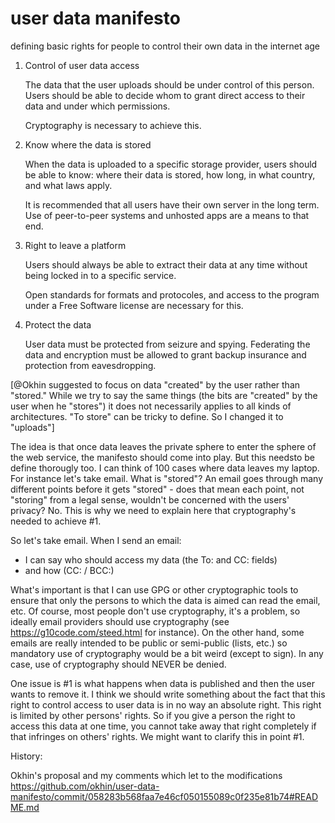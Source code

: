 # user data manifesto

defining basic rights for people to control their own data in the
internet age

1. Control of user data access

    The data that the user uploads should be under control of this
    person. Users should be able to decide whom to grant
    direct access to their data and under which permissions.

    Cryptography is necessary to achieve this.

2. Know where the data is stored

    When the data is uploaded to a specific storage provider,
    users should be able to know: where their data is stored, how
    long, in what country, and what laws apply.

    It is recommended that all users have their own server in the
    long term. Use of peer-to-peer systems and unhosted apps are a
    means to that end.

3. Right to leave a platform

    Users should always be able to extract their data at any time
    without being locked in to a specific service.

    Open standards for formats and protocoles, and access to the
    program under a Free Software license are necessary for
    this.

4. Protect the data 
 
    User data must be protected from seizure and spying.
    Federating the data and encryption must be allowed to grant
    backup insurance and protection from eavesdropping. 


[@Okhin suggested to focus on data "created" by the user rather
than "stored." While we try to say the same things (the bits are
"created" by the user when he "stores") it does not necessarily
applies to all kinds of architectures. "To store" can be tricky to
define. So I changed it to "uploads"]

The idea is that once data leaves the private sphere to enter the
sphere of the web service, the manifesto should come into play.
But this needsto be define thorougly too. I can think of 100 cases
where data leaves my laptop. For instance let's take email. What
is "stored"? An email goes through many different points before it
gets "stored" - does that mean each point, not "storing" from a
legal sense, wouldn't be concerned with the users' privacy? No.
This is why we need to explain here that cryptography's needed to
achieve #1.

So let's take email. When I send an email:

 - I can say who should access my data (the To: and CC: fields)
 - and how (CC: / BCC:)

What's important is that I can use GPG or other cryptographic
tools to ensure that only the persons to which the data is aimed
can read the email, etc. Of course, most people don't use
cryptography, it's a problem, so ideally email providers should
use cryptography (see https://g10code.com/steed.html for
instance). On the other hand, some emails are really intended to
be public or semi-public (lists, etc.) so mandatory use of
cryptography would be a bit weird (except to sign). In any case,
use of cryptography should NEVER be denied.


One issue is #1 is what happens when data is published and then
the user wants to remove it. I think we should write something
about the fact that this right to control access to user data is
in no way an absolute right. This right is limited by other
persons' rights. So if you give a person the right to access this
data at one time, you cannot take away that right completely if
that infringes on others' rights. We might want to clarify this in
point #1.


History: 

Okhin's proposal and my comments which let to the modifications
https://github.com/okhin/user-data-manifesto/commit/058283b568faa7e46cf050155089c0f235e81b74#README.md


